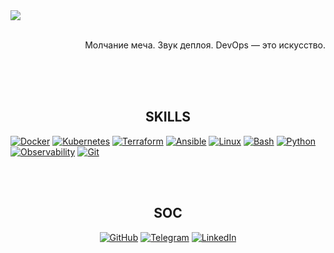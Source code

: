 <img src="https://github.com/user-attachments/assets/5164e731-4662-4f59-87d7-4619cc3f98ab" align="center">
<br><br>
<p align="right"> Молчание меча. Звук деплоя. DevOps — это искусство. </p>
<br><br><br>
<h2 align="center">SKILLS</h2>

[![Docker](https://img.shields.io/badge/Docker-black?style=for-the-badge&logo=docker&logoColor=white&color=000000)](https://hub.docker.com/)
[![Kubernetes](https://img.shields.io/badge/Kubernetes-black?style=for-the-badge&logo=kubernetes&logoColor=white&color=000000)](https://kubernetes.io/)
[![Terraform](https://img.shields.io/badge/Terraform-black?style=for-the-badge&logo=terraform&logoColor=white&color=000000)](https://www.terraform.io/)
[![Ansible](https://img.shields.io/badge/Ansible-black?style=for-the-badge&logo=ansible&logoColor=white&color=000000)](https://www.ansible.com/)
[![Linux](https://img.shields.io/badge/Linux-black?style=for-the-badge&logo=linux&logoColor=white&color=000000)](https://www.kernel.org/)
[![Bash](https://img.shields.io/badge/Bash-black?style=for-the-badge&logo=gnu-bash&logoColor=white&color=000000)](https://www.gnu.org/software/bash/)
[![Python](https://img.shields.io/badge/Python-black?style=for-the-badge&logo=python&logoColor=white&color=000000)](https://www.python.org/)
[![Observability](https://img.shields.io/badge/Observability-black?style=for-the-badge&logo=prometheus&logoColor=white&color=000000)](https://prometheus.io/)
[![Git](https://img.shields.io/badge/Git-black?style=for-the-badge&logo=git&logoColor=white&color=000000)](https://git-scm.com/)

<br><br>
<h2 align="center">SOC</h2>
<p align="center">
<a href="https://github.com/DaemonKami08"><img src="https://img.shields.io/badge/GitHub-@DaemonKami08-000000?style=flat-square&logo=github&logoColor=white" alt="GitHub"></a>
<a href="https://t.me/FranDzzzzz"><img src="https://img.shields.io/badge/Telegram-@FranDzzzzz-000000?style=flat-square&logo=telegram&logoColor=white" alt="Telegram"></a>
<a href="https://www.linkedin.com/in/USERNAME"><img src="https://img.shields.io/badge/LinkedIn-USERNAME-000000?style=flat-square&logo=linkedin&logoColor=white" alt="LinkedIn"></a>
</p>

